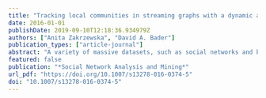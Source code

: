 ```yaml
---
title: "Tracking local communities in streaming graphs with a dynamic algorithm"
date: 2016-01-01
publishDate: 2019-09-10T12:18:36.934979Z
authors: ["Anita Zakrzewska", "David A. Bader"]
publication_types: ["article-journal"]
abstract: "A variety of massive datasets, such as social networks and biological data, are represented as graphs that reveal underlying connections, trends, and anomalies. Community detection is the task of discovering dense groups of vertices in a graph. Its one specific form is seed set expansion, which finds the best local community for a given set of seed vertices. Greedy, agglomerative algorithms, which are commonly used in seed set expansion, have been previously designed only for a static, unchanging graph. However, in many applications, new data are constantly produced, and vertices and edges are inserted and removed from a graph. We present an algorithm for dynamic seed set expansion, which maintains a local community over time by incrementally updating as the underlying graph changes. We show that our dynamic algorithm outputs high-quality communities that are similar to those found when using a standard static algorithm. It works well both when beginning with an already existing graph and in the fully streaming case when starting with no data. The dynamic approach is also faster than re-computation when low latency updates are needed."
featured: false
publication: "*Social Network Analysis and Mining*"
url_pdf: "https://doi.org/10.1007/s13278-016-0374-5"
doi: "10.1007/s13278-016-0374-5"
---
```


